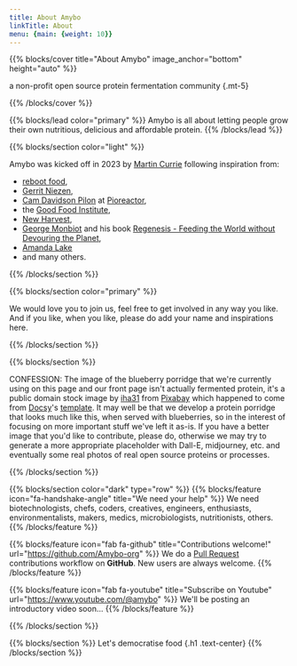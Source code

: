 ```yaml
---
title: About Amybo
linkTitle: About
menu: {main: {weight: 10}}
---
```


{{% blocks/cover title="About Amybo" image_anchor="bottom" height="auto" %}}

a non-profit open source protein fermentation community
{.mt-5}

{{% /blocks/cover %}}

{{% blocks/lead color="primary" %}}
Amybo is all about letting people grow their own nutritious, delicious and affordable protein.
{{% /blocks/lead %}}

{{% blocks/section color="light" %}}

Amybo was kicked off in 2023 by [Martin Currie](https://www.linkedin.com/in/martincurrie/) following inspiration from:
* [reboot food](https://www.rebootfood.org),
* [Gerrit Niezen](https://gerritniezen.com/how-to-open-source-precision-fermentation),
* [
Cam Davidson Pilon](https://forum.pioreactor.com/u/camdavidsonpilon/summary) at [Pioreactor](https://pioreactor.com),
* the [Good Food Institute](https://gfi.org),
* [New Harvest](https://new-harvest.org),
* [George Monbiot](https://www.monbiot.com) and his book [Regenesis - Feeding the World without Devouring the Planet](https://www.penguin.co.uk/books/317018/regenesis-by-monbiot-george/9780241447642),
* [Amanda Lake](https://www.linkedin.com/in/amanda-lake-9b909221/)
* and many others.

{{% /blocks/section %}}

{{% blocks/section color="primary" %}}

We would love you to join us, feel free to get involved in any way you like.  
And if you like, when you like, please do add your name and inspirations here.

{{% /blocks/section %}}

{{% blocks/section %}}

CONFESSION: The image of the blueberry porridge that we're currently using on this page and our front page isn't actually fermented protein, it's a public domain stock image by [iha31](https://pixabay.com/users/iha31-560629/?utm_source=link-attribution&utm_medium=referral&utm_campaign=image&utm_content=531209) from [Pixabay](https://pixabay.com/?utm_source=link-attribution&utm_medium=referral&utm_campaign=image&utm_content=531209) which happened to come from [Docsy](https://www.docsy.dev)'s [template](https://github.com/google/docsy-example).  It may well be that we develop a protein porridge that looks much like this, when served with blueberries, so in the interest of focusing on more important stuff we've left it as-is.  If you have a better image that you'd like to contribute, please do, otherwise we may try to generate a more appropriate placeholder with Dall-E, midjourney, etc. and eventually some real photos of real open source proteins or processes.

{{% /blocks/section %}}

{{% blocks/section color="dark" type="row" %}}
{{% blocks/feature icon="fa-handshake-angle" title="We need your help" %}}
We need biotechnologists, chefs, coders, creatives, engineers, enthusiasts, environmentalists, makers, medics, microbiologists, nutritionists, others.
{{% /blocks/feature %}}

{{% blocks/feature icon="fab fa-github" title="Contributions welcome!" url="https://github.com/Amybo-org" %}}
We do a [Pull Request](https://github.com/Amybo-org/pulls) contributions workflow on **GitHub**. New users are always welcome.
{{% /blocks/feature %}}

{{% blocks/feature icon="fab fa-youtube" title="Subscribe on Youtube" url="https://www.youtube.com/@amybo" %}}
We'll be posting an introductory video soon...
{{% /blocks/feature %}}

{{% /blocks/section %}}

{{% blocks/section %}}
Let's democratise food
{.h1 .text-center}
{{% /blocks/section %}}